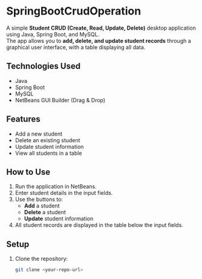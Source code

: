 # SpringBootCrudOperation

A simple **Student CRUD (Create, Read, Update, Delete)** desktop application using Java, Spring Boot, and MySQL.  
The app allows you to **add, delete, and update student records** through a graphical user interface, with a table displaying all data.

## Technologies Used
- Java
- Spring Boot
- MySQL
- NetBeans GUI Builder (Drag & Drop)

## Features
- Add a new student
- Delete an existing student
- Update student information
- View all students in a table

## How to Use
1. Run the application in NetBeans.
2. Enter student details in the input fields.
3. Use the buttons to:
   - **Add** a student
   - **Delete** a student
   - **Update** student information
4. All student records are displayed in the table below the input fields.

## Setup
1. Clone the repository:
   ```bash
   git clone <your-repo-url>

